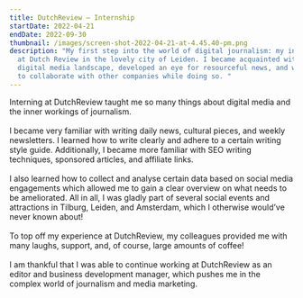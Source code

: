 ```yaml
---
title: DutchReview — Internship
startDate: 2022-04-21
endDate: 2022-09-30
thumbnail: /images/screen-shot-2022-04-21-at-4.45.40-pm.png
description: "My first step into the world of digital journalism: my internship
  at Dutch Review in the lovely city of Leiden. I became acquainted with the
  digital media landscape, developed an eye for resourceful news, and was able
  to collaborate with other companies while doing so. "
---
```

Interning at DutchReview taught me so many things about digital media and the inner workings of journalism.\
\
I became very familiar with writing daily news, cultural pieces, and weekly newsletters. I learned how to write clearly and adhere to a certain writing style guide. Additionally, I became more familiar with SEO writing techniques, sponsored articles, and affiliate links.\
\
I also learned how to collect and analyse certain data based on social media engagements which allowed me to gain a clear overview on what needs to be ameliorated. All in all, I was gladly part of several social events and attractions in Tilburg, Leiden, and Amsterdam, which I otherwise would’ve never known about!\
\
To top off my experience at DutchReview, my colleagues provided me with many laughs, support, and, of course, large amounts of coffee!\
\
I am thankful that I was able to continue working at DutchReview as an editor and business development manager, which pushes me in the complex world of journalism and media marketing.
